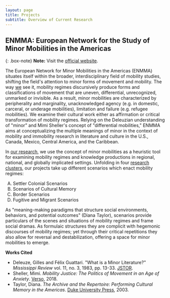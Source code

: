 ```yaml
---
layout: page
title: Projects
subtitle: Overview of Current Research
---
```


<!--{: .box-warning}
**Coming soon:** An update to the projects section is currently in the works.-->

## ENMMA: European Network for the Study of Minor Mobilities in the Americas

{: .box-note}
**Note:** Visit the <a href="https://enmma.org" target="_blank">official website</a>.

<p>The European Network for Minor Mobilities in the Americas (ENMMA) situates itself within the broader, interdisciplinary field of mobility studies, shifting the field's attention to minor forms of movement and mobility. The way <a href="https://enmma.org/about/members" target="_blank">we</a> see it, mobility regimes discursively produce forms and classifications of movement that are uneven, differential, unrecognized, unmarked or invisible. As a result, minor mobilities are characterized by peripherality and marginality, unacknowledged agency (e.g. in domestic, carceral, or underage mobilities), limitation and failure (e.g. refugee mobilities). We examine their cultural work either as affirmation or critical transformation of mobility regimes. Relying on the Deleuzian understanding of "minor" and Mimi Sheller's concept of "differential mobilities," ENMMA aims at conceptualizing the multiple meanings of minor in the context of mobility and immobility research in literature and culture in the U.S., Canada, Mexico, Central America, and the Caribbean.</p>

<p>In <a href="https://enmma.org/about/projects" target="_blank">our research</a>, we use the concept of minor mobilities as a heuristic tool for examining mobility regimes and knowledge productions in regional, national, and globally implicated settings. Unfolding in four <a href="https://enmma.org/about/research-clusters" target="_blank">research clusters</a>, our projects take up different scenarios which enact mobility regimes:</p>

<ol>
	<li type="A">Settler Colonial Scenarios</li>
	<li type="A">Scenarios of Cultural Memory</li>
	<li type="A">Border Scenarios</li>
	<li type="A">Fugitive and Migrant Scenarios</li>
</ol>

<p>As "meaning-making paradigms that structure social environments, behaviors, and potential outcomes" (Diana Taylor), scenarios provide particulars of the scenes and situations of mobility regimes and frame social dramas. As formulaic structures they are complicit with hegemonic discourses of mobility regimes; yet through their critical repetitions they also allow for reversal and destabilization, offering a space for minor mobilities to emerge.</p>

**Works Cited**
<ul>
  <li>Deleuze, Gilles and Félix Guattari. "What is a Minor Literature?" <em>Mississippi Review</em> vol. 11, no. 3, 1983, pp. 13-33. <a href="https://www.jstor.org/stable/20133921" target="_blank">JSTOR</a>.</li>
	<li>Sheller, Mimi. <em>Mobility Justice: The Politics of Movement in an Age of Anxiety</em>. <a href="https://www.bloomsbury.com/au/mobility-justice-9781788730921/" target="_blank">Verso</a>, 2018.</li>
	<li>Taylor, Diana. <em>The Archive and the Repertoire: Performing Cultural Memory in the Americas</em>. <a href="https://www.dukeupress.edu/the-archive-and-the-repertoire" target="_blank">Duke University Press</a>, 2003.</li>
</ul>
